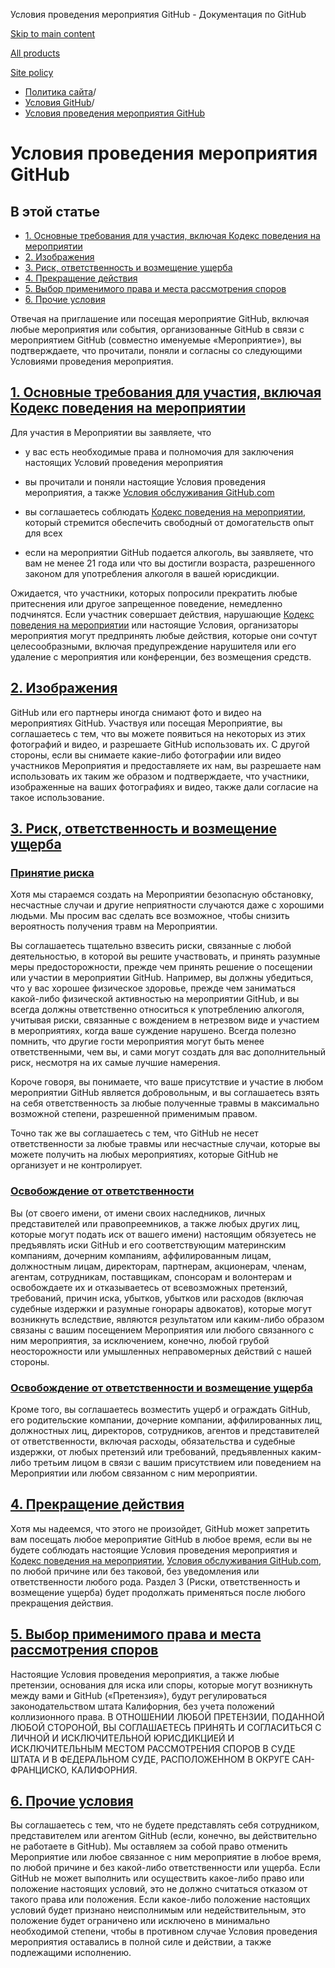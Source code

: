Условия проведения мероприятия GitHub - Документация по GitHub

[Skip to main content](#main-content)

[All products](/ru)

[Site policy](/site-policy)

* [Политика сайта](/ru/site-policy)/
* [Условия GitHub](/ru/site-policy/github-terms)/
* [Условия проведения мероприятия GitHub](/ru/site-policy/github-terms/github-event-terms)

Условия проведения мероприятия GitHub
==========

В этой статье
----------

* [1. Основные требования для участия, включая Кодекс поведения на мероприятии](#1-basic-requirements-to-attend---including-the-event-code-of-conduct)
* [2. Изображения](#2-pictures)
* [3. Риск, ответственность и возмещение ущерба](#3-risk-liability-and-indemnity)
* [4. Прекращение действия](#4-termination)
* [5. Выбор применимого права и места рассмотрения споров](#5-choice-of-law-and-venue)
* [6. Прочие условия](#6-miscellaneous-terms)

Отвечая на приглашение или посещая мероприятие GitHub, включая любые мероприятия или события, организованные GitHub в связи с мероприятием GitHub (совместно именуемые «Мероприятие»), вы подтверждаете, что прочитали, поняли и согласны со следующими Условиями проведения мероприятия.

[1. Основные требования для участия, включая Кодекс поведения на мероприятии](#1-basic-requirements-to-attend---including-the-event-code-of-conduct)
----------

Для участия в Мероприятии вы заявляете, что

* у вас есть необходимые права и полномочия для заключения настоящих Условий проведения мероприятия

* вы прочитали и поняли настоящие Условия проведения мероприятия, а также [Условия обслуживания GitHub.com](/ru/site-policy/github-terms/github-terms-of-service)

* вы соглашаетесь соблюдать [Кодекс поведения на мероприятии](/ru/site-policy/github-terms/github-event-code-of-conduct), который стремится обеспечить свободный от домогательств опыт для всех

* если на мероприятии GitHub подается алкоголь, вы заявляете, что вам не менее 21 года или что вы достигли возраста, разрешенного законом для употребления алкоголя в вашей юрисдикции.

Ожидается, что участники, которых попросили прекратить любые притеснения или другое запрещенное поведение, немедленно подчинятся. Если участник совершает действия, нарушающие [Кодекс поведения на мероприятии](/ru/site-policy/github-terms/github-event-code-of-conduct) или настоящие Условия, организаторы мероприятия могут предпринять любые действия, которые они сочтут целесообразными, включая предупреждение нарушителя или его удаление с мероприятия или конференции, без возмещения средств.

[2. Изображения](#2-pictures)
----------

GitHub или его партнеры иногда снимают фото и видео на мероприятиях GitHub. Участвуя или посещая Мероприятие, вы соглашаетесь с тем, что вы можете появиться на некоторых из этих фотографий и видео, и разрешаете GitHub использовать их. С другой стороны, если вы снимаете какие-либо фотографии или видео участников Мероприятия и предоставляете их нам, вы разрешаете нам использовать их таким же образом и подтверждаете, что участники, изображенные на ваших фотографиях и видео, также дали согласие на такое использование.

[3. Риск, ответственность и возмещение ущерба](#3-risk-liability-and-indemnity)
----------

### [Принятие риска](#assumption-of-risk) ###

Хотя мы стараемся создать на Мероприятии безопасную обстановку, несчастные случаи и другие неприятности случаются даже с хорошими людьми. Мы просим вас сделать все возможное, чтобы снизить вероятность получения травм на Мероприятии.

Вы соглашаетесь тщательно взвесить риски, связанные с любой деятельностью, в которой вы решите участвовать, и принять разумные меры предосторожности, прежде чем принять решение о посещении или участии в мероприятии GitHub. Например, вы должны убедиться, что у вас хорошее физическое здоровье, прежде чем заниматься какой-либо физической активностью на мероприятии GitHub, и вы всегда должны ответственно относиться к употреблению алкоголя, учитывая риски, связанные с вождением в нетрезвом виде и участием в мероприятиях, когда ваше суждение нарушено. Всегда полезно помнить, что другие гости мероприятия могут быть менее ответственными, чем вы, и сами могут создать для вас дополнительный риск, несмотря на их самые лучшие намерения.

Короче говоря, вы понимаете, что ваше присутствие и участие в любом мероприятии GitHub является добровольным, и вы соглашаетесь взять на себя ответственность за любые полученные травмы в максимально возможной степени, разрешенной применимым правом.

Точно так же вы соглашаетесь с тем, что GitHub не несет ответственности за любые травмы или несчастные случаи, которые вы можете получить на любых мероприятиях, которые GitHub не организует и не контролирует.

### [Освобождение от ответственности](#release-of-liability) ###

Вы (от своего имени, от имени своих наследников, личных представителей или правопреемников, а также любых других лиц, которые могут подать иск от вашего имени) настоящим обязуетесь не предъявлять иски GitHub и его соответствующим материнским компаниям, дочерним компаниям, аффилированным лицам, должностным лицам, директорам, партнерам, акционерам, членам, агентам, сотрудникам, поставщикам, спонсорам и волонтерам и освобождаете их и отказываетесь от всевозможных претензий, требований, причин иска, убытков, убытков или расходов (включая судебные издержки и разумные гонорары адвокатов), которые могут возникнуть вследствие, являются результатом или каким-либо образом связаны с вашим посещением Мероприятия или любого связанного с ним мероприятия, за исключением, конечно, любой грубой неосторожности или умышленных неправомерных действий с нашей стороны.

### [Освобождение от ответственности и возмещение ущерба](#indemnity) ###

Кроме того, вы соглашаетесь возместить ущерб и ограждать GitHub, его родительские компании, дочерние компании, аффилированных лиц, должностных лиц, директоров, сотрудников, агентов и представителей от ответственности, включая расходы, обязательства и судебные издержки, от любых претензий или требований, предъявленных каким-либо третьим лицом в связи с вашим присутствием или поведением на Мероприятии или любом связанном с ним мероприятии.

[4. Прекращение действия](#4-termination)
----------

Хотя мы надеемся, что этого не произойдет, GitHub может запретить вам посещать любое мероприятие GitHub в любое время, если вы не будете соблюдать настоящие Условия проведения мероприятия и [Кодекс поведения на мероприятии](/ru/site-policy/github-terms/github-event-code-of-conduct), [Условия обслуживания GitHub.com](/ru/site-policy/github-terms/github-terms-of-service), по любой причине или без таковой, без уведомления или ответственности любого рода. Раздел 3 (Риски, ответственность и возмещение ущерба) будет продолжать применяться после любого прекращения действия.

[5. Выбор применимого права и места рассмотрения споров](#5-choice-of-law-and-venue)
----------

Настоящие Условия проведения мероприятия, а также любые претензии, основания для иска или споры, которые могут возникнуть между вами и GitHub («Претензия»), будут регулироваться законодательством штата Калифорния, без учета положений коллизионного права. В ОТНОШЕНИИ ЛЮБОЙ ПРЕТЕНЗИИ, ПОДАННОЙ ЛЮБОЙ СТОРОНОЙ, ВЫ СОГЛАШАЕТЕСЬ ПРИНЯТЬ И СОГЛАСИТЬСЯ С ЛИЧНОЙ И ИСКЛЮЧИТЕЛЬНОЙ ЮРИСДИКЦИЕЙ И ИСКЛЮЧИТЕЛЬНЫМ МЕСТОМ РАССМОТРЕНИЯ СПОРОВ В СУДЕ ШТАТА И В ФЕДЕРАЛЬНОМ СУДЕ, РАСПОЛОЖЕННОМ В ОКРУГЕ САН-ФРАНЦИСКО, КАЛИФОРНИЯ.

[6. Прочие условия](#6-miscellaneous-terms)
----------

Вы соглашаетесь с тем, что не будете представлять себя сотрудником, представителем или агентом GitHub (если, конечно, вы действительно не работаете в GitHub). Мы оставляем за собой право отменить Мероприятие или любое связанное с ним мероприятие в любое время, по любой причине и без какой-либо ответственности или ущерба. Если GitHub не может выполнить или осуществить какое-либо право или положение настоящих условий, это не должно считаться отказом от такого права или положения. Если какое-либо положение настоящих условий будет признано неисполнимым или недействительным, это положение будет ограничено или исключено в минимально необходимой степени, чтобы в противном случае Условия проведения мероприятия оставались в полной силе и действии, а также подлежащими исполнению.
